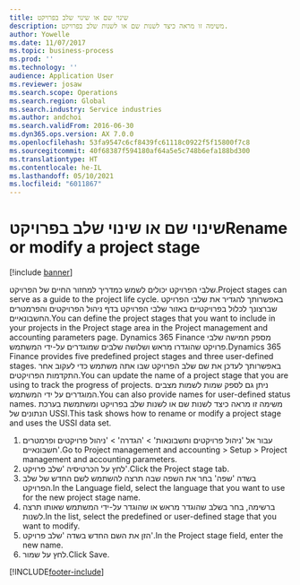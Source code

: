 ```yaml
---
title: שינוי שם או שינוי שלב בפרויקט
description: משימה זו מראה כיצד לשנות שם או לשנות שלב בפרויקט.
author: Yowelle
ms.date: 11/07/2017
ms.topic: business-process
ms.prod: ''
ms.technology: ''
audience: Application User
ms.reviewer: josaw
ms.search.scope: Operations
ms.search.region: Global
ms.search.industry: Service industries
ms.author: andchoi
ms.search.validFrom: 2016-06-30
ms.dyn365.ops.version: AX 7.0.0
ms.openlocfilehash: 53fa9547c6cf8439fc61118c0922f5f15800f7c8
ms.sourcegitcommit: 40f68387f594180af64a5e5c748b6efa188bd300
ms.translationtype: HT
ms.contentlocale: he-IL
ms.lasthandoff: 05/10/2021
ms.locfileid: "6011867"
---
```

# <a name="rename-or-modify-a-project-stage"></a><span data-ttu-id="b3e56-103">שינוי שם או שינוי שלב בפרויקט</span><span class="sxs-lookup"><span data-stu-id="b3e56-103">Rename or modify a project stage</span></span>

[!include [banner](../../includes/banner.md)]

<span data-ttu-id="b3e56-104">שלבי הפרויקט יכולים לשמש כמדריך למחזור החיים של הפרויקט.</span><span class="sxs-lookup"><span data-stu-id="b3e56-104">Project stages can serve as a guide to the project life cycle.</span></span> <span data-ttu-id="b3e56-105">באפשרותך להגדיר את שלבי הפרויקט שברצונך לכלול בפרויקטיים באזור שלבי הפרויקט בדף ניהול הפרויקטים והפרמטרים החשבונאיים.</span><span class="sxs-lookup"><span data-stu-id="b3e56-105">You can define the project stages that you want to include in your projects in the Project stage area in the Project management and accounting parameters page.</span></span> <span data-ttu-id="b3e56-106">Dynamics 365 Finance מספק חמישה שלבי פרויקט שהוגדרו מראש ושלושה שלבים שמוגדרים על-ידי המשתמש.</span><span class="sxs-lookup"><span data-stu-id="b3e56-106">Dynamics 365 Finance provides five predefined project stages and three user-defined stages.</span></span> <span data-ttu-id="b3e56-107">באפשרותך לעדכן את שם שלב הפרויקט שבו אתה משתמש כדי לעקוב אחר התקדמות הפרויקטים.</span><span class="sxs-lookup"><span data-stu-id="b3e56-107">You can update the name of a project stage that you are using to track the progress of projects.</span></span> <span data-ttu-id="b3e56-108">ניתן גם לספק שמות לשמות מצבים המוגדרים על ידי המשתמש.</span><span class="sxs-lookup"><span data-stu-id="b3e56-108">You can also provide names for user-defined status names.</span></span> <span data-ttu-id="b3e56-109">משימה זו מראה כיצד לשנות שם או לשנות שלב בפרויקט ומשתמשת בערכת הנתונים של USSI.</span><span class="sxs-lookup"><span data-stu-id="b3e56-109">This task shows how to rename or modify a project stage and uses the USSI data set.</span></span>

1. <span data-ttu-id="b3e56-110">עבור אל 'ניהול פרויקטים וחשבונאות' > 'הגדרה' > 'ניהול פרויקטים ופרמטרים חשבונאיים'.</span><span class="sxs-lookup"><span data-stu-id="b3e56-110">Go to Project management and accounting > Setup > Project management and accounting parameters.</span></span>
2. <span data-ttu-id="b3e56-111">לחץ על הכרטיסיה 'שלב פרויקט'.</span><span class="sxs-lookup"><span data-stu-id="b3e56-111">Click the Project stage tab.</span></span>
3. <span data-ttu-id="b3e56-112">בשדה 'שפה' בחר את השפה שבה תרצה להשתמש לשם החדש של שלב הפרויקט.</span><span class="sxs-lookup"><span data-stu-id="b3e56-112">In the Language field, select the language that you want to use for the new project stage name.</span></span>
4. <span data-ttu-id="b3e56-113">ברשימה, בחר בשלב שהוגדר מראש או שהוגדר על-ידי המשתמש שאותו תרצה לשנות.</span><span class="sxs-lookup"><span data-stu-id="b3e56-113">In the list, select the predefined or user-defined stage that you want to modify.</span></span> 
5. <span data-ttu-id="b3e56-114">הזן את השם החדש בשדה 'שלב פרויקט'.</span><span class="sxs-lookup"><span data-stu-id="b3e56-114">In the Project stage field, enter the new name.</span></span>
6. <span data-ttu-id="b3e56-115">לחץ על שמור.</span><span class="sxs-lookup"><span data-stu-id="b3e56-115">Click Save.</span></span>


[!INCLUDE[footer-include](../../includes/footer-banner.md)]